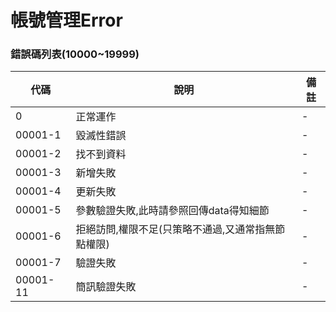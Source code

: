 # 帳號管理Error

### 錯誤碼列表(10000~19999)
|代碼|說明|備註|
|------------- | -------------|--------|
|0 |正常運作|-|
|00001-1|毀滅性錯誤|-|
|00001-2|找不到資料|-|
|00001-3|新增失敗|-|
|00001-4|更新失敗|-|
|00001-5|參數驗證失敗,此時請參照回傳data得知細節|-|
|00001-6|拒絕訪問,權限不足(只策略不通過,又通常指無節點權限)|-|
|00001-7|驗證失敗|-|
|00001-11|簡訊驗證失敗|-|
